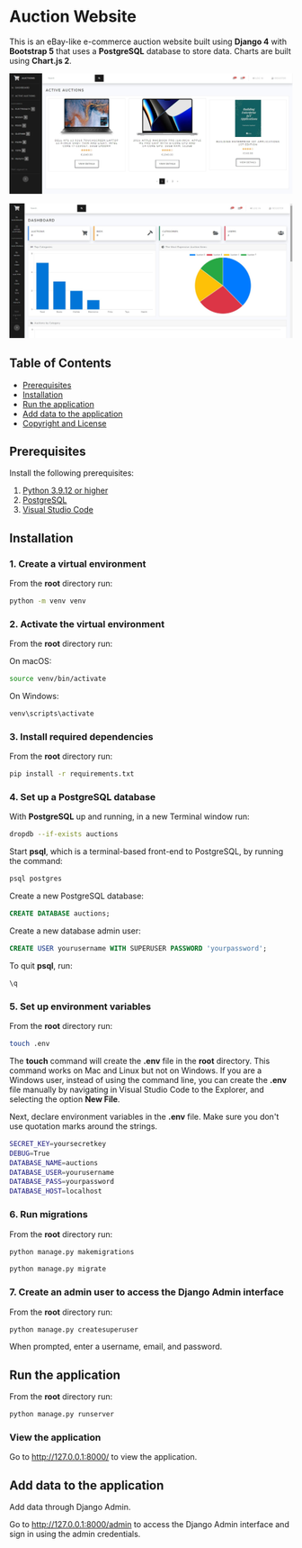 # Auction Website

This is an eBay-like e-commerce auction website built using **Django 4** with **Bootstrap 5** that uses a **PostgreSQL** database to store data. Charts are built using **Chart.js 2**.

![](images/Active_Auctions.jpg)

![](images/Dashboard.jpg)


## Table of Contents 
- [Prerequisites](#prerequisites)
- [Installation](#installation)
- [Run the application](#run-the-application)
- [Add data to the application](#add-data-to-the-application)
- [Copyright and License](#copyright-and-license)


## Prerequisites

Install the following prerequisites:

1. [Python 3.9.12 or higher](https://www.python.org/downloads/)
2. [PostgreSQL](https://www.postgresql.org/download/)
3. [Visual Studio Code](https://code.visualstudio.com/download)


## Installation

### 1. Create a virtual environment

From the **root** directory run:

```bash
python -m venv venv
```

### 2. Activate the virtual environment

From the **root** directory run:

On macOS:

```bash
source venv/bin/activate
```

On Windows:

```bash
venv\scripts\activate
```

### 3. Install required dependencies

From the **root** directory run:

```bash
pip install -r requirements.txt
```

### 4. Set up a PostgreSQL database

With **PostgreSQL** up and running, in a new Terminal window run:

```bash
dropdb --if-exists auctions
```

Start **psql**, which is a terminal-based front-end to PostgreSQL, by running the command:

```bash
psql postgres
```

Create a new PostgreSQL database:

```sql
CREATE DATABASE auctions;
```

Create a new database admin user:

```sql
CREATE USER yourusername WITH SUPERUSER PASSWORD 'yourpassword';
```

To quit **psql**, run:

```bash
\q
```

### 5. Set up environment variables

From the **root** directory run:

```bash
touch .env
```

The **touch** command will create the **.env** file in the **root** directory. This command works on Mac and Linux but not on Windows. If you are a Windows user, instead of using the command line, you can create the **.env** file manually by navigating in Visual Studio Code to the Explorer, and selecting the option **New File**.


Next, declare environment variables in the **.env** file. Make sure you don't use quotation marks around the strings.

```bash
SECRET_KEY=yoursecretkey
DEBUG=True
DATABASE_NAME=auctions
DATABASE_USER=yourusername
DATABASE_PASS=yourpassword
DATABASE_HOST=localhost
```

### 6. Run migrations

From the **root** directory run:

```bash
python manage.py makemigrations
```
```bash
python manage.py migrate
```

### 7. Create an admin user to access the Django Admin interface

From the **root** directory run:

```bash
python manage.py createsuperuser
```

When prompted, enter a username, email, and password.


## Run the application

From the **root** directory run:

```bash
python manage.py runserver
```

### View the application

Go to http://127.0.0.1:8000/ to view the application.


## Add data to the application

Add data through Django Admin.

Go to http://127.0.0.1:8000/admin to access the Django Admin interface and sign in using the admin credentials.